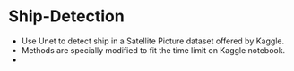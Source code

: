 # Ship-Detection
- Use Unet to detect ship in a Satellite Picture dataset offered by Kaggle. 
- Methods are specially modified to fit the time limit on Kaggle notebook.
- 
